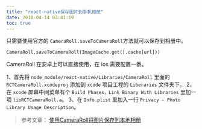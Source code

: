 ```yaml
---
title: "react-native保存图片到手机相册"
date: 2018-04-14 03:41:19
toc: true
---
```



只需要使用官方的 `CameraRoll.saveToCameraRoll`方法就可以保存到相册中。

```
CameraRoll.saveToCameraRoll(ImageCache.get().cache[url]))
```

CameraRoll 在安卓上可以直接使用，在 ios 需要配置一番。

1、首先将 `node_module/react-native/Libraries/CameraRoll` 里面的 `RCTCameraRoll.xcodeproj` 添加到 `xcode` 项目工程的 `Liberaries` 文件夹下。
2、在 `xcode` 屏幕中间菜单有个 `Build Phases，Link Binary With Libraries` 里加一项 `libRCTCameraRoll.a`。
3、在 `Info.plist` 里加入一行 `Privacy - Photo Library Usage Description`。

> 参考文章： <a href='http://www.hangge.com/blog/cache/detail_1615.html' target='_blank'>使用CameraRoll将图片保存到本地相册</a>